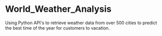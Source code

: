 # World_Weather_Analysis
Using Python API's to retrieve weather data from over 500 cities to predict the best time of the year for customers to vacation.
